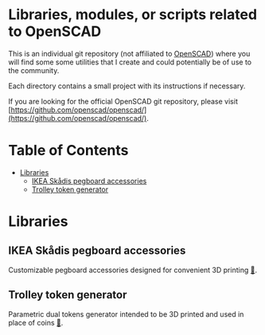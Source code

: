 # Libraries, modules, or scripts related to OpenSCAD 

This is an individual git repository (not affiliated to [OpenSCAD](http://www.openscad.org/)) where you will find some some utilities that I create and could potentially be of use to the community.

Each directory contains a small project with its instructions if necessary.

If you are looking for the official OpenSCAD git repository, please visit [https://github.com/openscad/openscad/](https://github.com/openscad/openscad/).

# Table of Contents

- [Libraries](#libraries)
	- [IKEA Skådis pegboard accessories](#ikea-Skådis-pegboard-accessories)
	- [Trolley token generator](#trolley-token-generator)

# Libraries

## IKEA Skådis pegboard accessories

Customizable pegboard accessories designed for convenient 3D printing [🔗](ikea_skadis_pegboard_accessories).

## Trolley token generator

Parametric dual tokens generator intended to be 3D printed and used in place of coins [🔗](trolley_token).